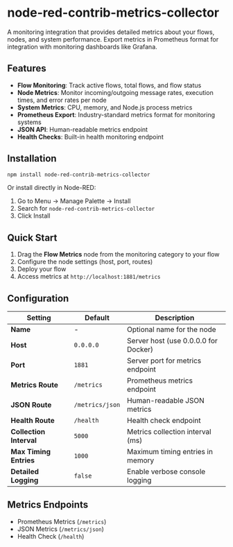 # node-red-contrib-metrics-collector

A monitoring integration that provides detailed metrics about your flows, nodes, and system performance. Export metrics in Prometheus format for integration with monitoring dashboards like Grafana.

## Features

- **Flow Monitoring**: Track active flows, total flows, and flow status
- **Node Metrics**: Monitor incoming/outgoing message rates, execution times, and error rates per node
- **System Metrics**: CPU, memory, and Node.js process metrics
- **Prometheus Export**: Industry-standard metrics format for monitoring systems
- **JSON API**: Human-readable metrics endpoint
- **Health Checks**: Built-in health monitoring endpoint

## Installation

```bash
npm install node-red-contrib-metrics-collector
```

Or install directly in Node-RED:
1. Go to Menu → Manage Palette → Install
2. Search for `node-red-contrib-metrics-collector`
3. Click Install

## Quick Start

1. Drag the **Flow Metrics** node from the monitoring category to your flow
2. Configure the node settings (host, port, routes)
3. Deploy your flow
4. Access metrics at `http://localhost:1881/metrics`

## Configuration

| Setting | Default | Description |
|---------|---------|-------------|
| **Name** | - | Optional name for the node |
| **Host** | `0.0.0.0` | Server host (use 0.0.0.0 for Docker) |
| **Port** | `1881` | Server port for metrics endpoint |
| **Metrics Route** | `/metrics` | Prometheus metrics endpoint |
| **JSON Route** | `/metrics/json` | Human-readable JSON metrics |
| **Health Route** | `/health` | Health check endpoint |
| **Collection Interval** | `5000` | Metrics collection interval (ms) |
| **Max Timing Entries** | `1000` | Maximum timing entries in memory |
| **Detailed Logging** | `false` | Enable verbose console logging |

## Metrics Endpoints

- Prometheus Metrics (`/metrics`)
- JSON Metrics (`/metrics/json`)
-  Health Check (`/health`)
